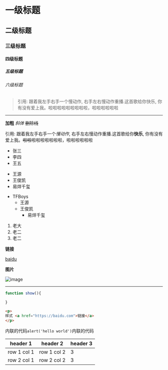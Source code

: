 # 一级标题

## 二级标题

### 三级标题

#### 四级标题

##### 五级标题

###### 六级标题

> 引用: 跟着我左手右手一个慢动作, 右手左右慢动作重播.这首歌给你快乐, 你有没有爱上我。啦啦啦啦啦啦啦啦啦，啦啦啦啦啦啦

---

**加粗**
*斜体*
~~删除线~~

引用: 跟着我左手右手一个*慢动作*, 右手左右慢动作重播.这首歌给你**快乐**, 你有没有爱上我。~~啦啦~~啦啦啦啦啦啦啦，啦啦啦啦啦啦

+ 张三
+ 李四
+ 王五

- 王源
- 王俊凯
- 易烊千玺

+ TFBoys
  - 王源
  - 王俊凯
    - 易烊千玺

1. 老大
2. 老二
3. 老二

**链接**

[baidu](https://baidu.com)

**图片**

![image](https://www.baidu.com/img/bd_logo1.png)

---


```js
function show(){

}
```

```html
<p>
样式 <a href="https://baidu.com">链接</a>
</p>
```

内联的代码`alert('hello world')`内联的代码

header 1 | header 2 | header 3
---|--- | --- |
row 1 col 1 | row 1 col 2 | 3
row 2 col 1 | row 2 col 2 | 3
